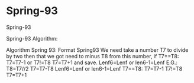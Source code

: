 # Spring-93

Spring-93

Spring-93 Algorithm:

Algorithm Spring 93:
Format Spring93
We need take a number T7 to divide by two then that we got need to minus T8 from this number, if T7==T8: T7=T7-1 or T7!=T8 T7=T7+1     and save. Lenf6=Lenf or len6-1=Lenf
E.G.:
 T8=T7//2
T7=T7-T8
Lenf6=Lenf or len6-1=Lenf
T7==T8:
T7=T7-1 
T7!=T8 
T7=T7+1     




